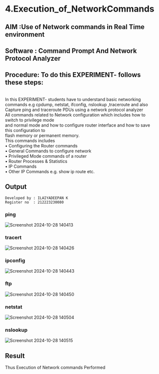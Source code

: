 # 4.Execution_of_NetworkCommands
## AIM :Use of Network commands in Real Time environment
## Software : Command Prompt And Network Protocol Analyzer
## Procedure: To do this EXPERIMENT- follows these steps:
<BR>
In this EXPERIMENT- students have to understand basic networking commands e.g cpdump, netstat, ifconfig, nslookup ,traceroute and also Capture ping and traceroute PDUs using a network protocol analyzer 
<BR>
All commands related to Network configuration which includes how to switch to privilege mode
<BR>
and normal mode and how to configure router interface and how to save this configuration to
<BR>
flash memory or permanent memory.
<BR>
This commands includes
<BR>
• Configuring the Router commands
<BR>
• General Commands to configure network
<BR>
• Privileged Mode commands of a router 
<BR>
• Router Processes & Statistics
<BR>
• IP Commands
<BR>
• Other IP Commands e.g. show ip route etc.
<BR>

## Output
```
Developed by : ILAIYADEEPAN K
Register no  : 212223230080
```
### ping
![Screenshot 2024-10-28 140413](https://github.com/user-attachments/assets/9c727469-0734-40f5-afe1-1468b52a71a1)


### tracert
![Screenshot 2024-10-28 140426](https://github.com/user-attachments/assets/16908bc1-a01f-492c-85f2-82912c7ee797)


### ipconfig
![Screenshot 2024-10-28 140443](https://github.com/user-attachments/assets/547fbef2-393d-4307-bc99-92d080a721f3)


### ftp
![Screenshot 2024-10-28 140450](https://github.com/user-attachments/assets/851cf86e-4bb2-468d-9e5c-a65a9869a023)


### netstat
![Screenshot 2024-10-28 140504](https://github.com/user-attachments/assets/3c218ae7-df84-4a48-88c7-24a5c1c9dc87)


### nslookup
![Screenshot 2024-10-28 140515](https://github.com/user-attachments/assets/854a6b56-029e-41c5-a2f1-a229b015fa82)

## Result
Thus Execution of Network commands Performed 
